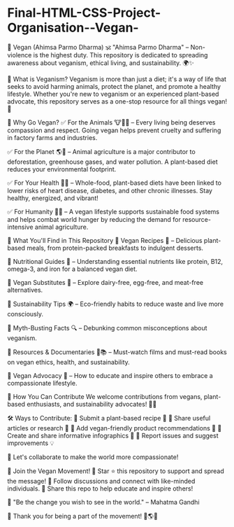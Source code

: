 # Final-HTML-CSS-Project-Organisation--Vegan-


🌱 Vegan (Ahimsa Parmo Dharma) 🕉️
"Ahimsa Parmo Dharma" – Non-violence is the highest duty. This repository is dedicated to spreading awareness about veganism, ethical living, and sustainability. 🌍✨

🌿 What is Veganism?
Veganism is more than just a diet; it's a way of life that seeks to avoid harming animals, protect the planet, and promote a healthy lifestyle. Whether you're new to veganism or an experienced plant-based advocate, this repository serves as a one-stop resource for all things vegan! 🌱

🐾 Why Go Vegan?
✅ For the Animals 🐮🐔🐷 – Every living being deserves compassion and respect. Going vegan helps prevent cruelty and suffering in factory farms and industries.

✅ For the Planet 🌎💚 – Animal agriculture is a major contributor to deforestation, greenhouse gases, and water pollution. A plant-based diet reduces your environmental footprint.

✅ For Your Health 🥗🥦 – Whole-food, plant-based diets have been linked to lower risks of heart disease, diabetes, and other chronic illnesses. Stay healthy, energized, and vibrant!

✅ For Humanity 🤝🌾 – A vegan lifestyle supports sustainable food systems and helps combat world hunger by reducing the demand for resource-intensive animal agriculture.

📂 What You'll Find in This Repository
📌 Vegan Recipes 🍲 – Delicious plant-based meals, from protein-packed breakfasts to indulgent desserts.

📌 Nutritional Guides 🥑 – Understanding essential nutrients like protein, B12, omega-3, and iron for a balanced vegan diet.

📌 Vegan Substitutes 🌱 – Explore dairy-free, egg-free, and meat-free alternatives.

📌 Sustainability Tips 🌍 – Eco-friendly habits to reduce waste and live more consciously.

📌 Myth-Busting Facts 🔍 – Debunking common misconceptions about veganism.

📌 Resources & Documentaries 🎥📚 – Must-watch films and must-read books on vegan ethics, health, and sustainability.

📌 Vegan Advocacy 📢 – How to educate and inspire others to embrace a compassionate lifestyle.

🌟 How You Can Contribute
We welcome contributions from vegans, plant-based enthusiasts, and sustainability advocates! 🥕💡

🛠️ Ways to Contribute:
🔹 Submit a plant-based recipe 🥗
🔹 Share useful articles or research 📖
🔹 Add vegan-friendly product recommendations 🛒
🔹 Create and share informative infographics 🎨
🔹 Report issues and suggest improvements 💡

💚 Let's collaborate to make the world more compassionate!

🎯 Join the Vegan Movement!
🚀 Star ⭐ this repository to support and spread the message!
💬 Follow discussions and connect with like-minded individuals.
📢 Share this repo to help educate and inspire others!

🌱 "Be the change you wish to see in the world." – Mahatma Gandhi

🙌 Thank you for being a part of the movement! 💚🌎🐾
